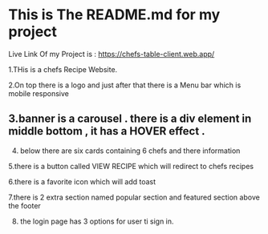# This is The README.md for my project
Live Link Of my Project is : https://chefs-table-client.web.app/

1.THis is a chefs Recipe Website.

2.On top there is a logo and just after that there is a Menu bar which is mobile responsive

## 3.banner is a carousel . there is a div element in middle bottom , it has a  HOVER effect .

4. below there are six cards containing 6 chefs and there information

5.there is a button called VIEW RECIPE  which will redirect to chefs recipes 

6.there is a favorite icon which will add toast

7.there is 2 extra section named popular section and featured section above the footer

8. the login page has 3 options for user ti sign in.

